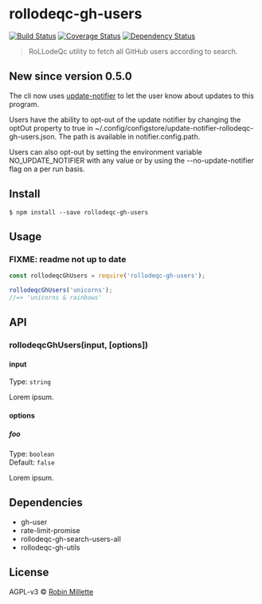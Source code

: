 # rollodeqc-gh-users
[![Build Status](https://travis-ci.org/millette/rollodeqc-gh-users.svg?branch=master)](https://travis-ci.org/millette/rollodeqc-gh-users)
[![Coverage Status](https://coveralls.io/repos/github/millette/rollodeqc-gh-users/badge.svg?branch=master)](https://coveralls.io/github/millette/rollodeqc-gh-users?branch=master)
[![Dependency Status](https://gemnasium.com/badges/github.com/millette/rollodeqc-gh-users.svg)](https://gemnasium.com/github.com/millette/rollodeqc-gh-users)
> RoLLodeQc utility to fetch all GitHub users according to search.

## New since version 0.5.0
The cli now uses [update-notifier][] to let the user know about updates to this program.

Users have the ability to opt-out of the update notifier by changing
the optOut property to true in ~/.config/configstore/update-notifier-rollodeqc-gh-users.json.
The path is available in notifier.config.path.

Users can also opt-out by setting the environment variable NO_UPDATE_NOTIFIER
with any value or by using the --no-update-notifier flag on a per run basis.

## Install
```
$ npm install --save rollodeqc-gh-users
```

## Usage

### FIXME: readme not up to date

```js
const rollodeqcGhUsers = require('rollodeqc-gh-users');

rollodeqcGhUsers('unicorns');
//=> 'unicorns & rainbows'
```

## API
### rollodeqcGhUsers(input, [options])
#### input
Type: `string`

Lorem ipsum.

#### options
##### foo
Type: `boolean`<br>
Default: `false`

Lorem ipsum.

## Dependencies
* gh-user
* rate-limit-promise
* rollodeqc-gh-search-users-all
* rollodeqc-gh-utils

## License
AGPL-v3 © [Robin Millette](http://robin.millette.info)

[update-notifier]: <https://github.com/yeoman/update-notifier>
